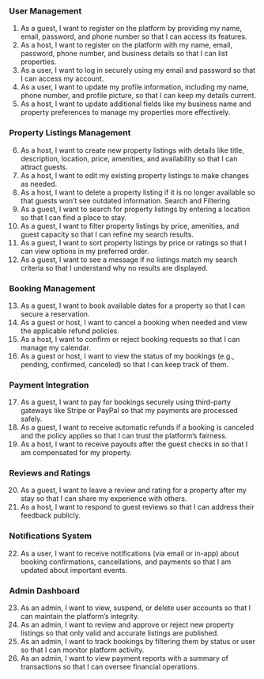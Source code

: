 ### User Management
1. As a guest, I want to register on the platform by providing my name, email, password, and phone number so that I can access its features.
2. As a host, I want to register on the platform with my name, email, password, phone number, and business details so that I can list properties.
3. As a user, I want to log in securely using my email and password so that I can access my account.
4. As a user, I want to update my profile information, including my name, phone number, and profile picture, so that I can keep my details current.
5. As a host, I want to update additional fields like my business name and property preferences to manage my properties more effectively.

### Property Listings Management
6. As a host, I want to create new property listings with details like title, description, location, price, amenities, and availability so that I can attract guests.
7. As a host, I want to edit my existing property listings to make changes as needed.
8. As a host, I want to delete a property listing if it is no longer available so that guests won’t see outdated information.
Search and Filtering
9. As a guest, I want to search for property listings by entering a location so that I can find a place to stay.
10. As a guest, I want to filter property listings by price, amenities, and guest capacity so that I can refine my search results.
11. As a guest, I want to sort property listings by price or ratings so that I can view options in my preferred order.
12. As a guest, I want to see a message if no listings match my search criteria so that I understand why no results are displayed.

### Booking Management
13. As a guest, I want to book available dates for a property so that I can secure a reservation.
14. As a guest or host, I want to cancel a booking when needed and view the applicable refund policies.
15. As a host, I want to confirm or reject booking requests so that I can manage my calendar.
16. As a guest or host, I want to view the status of my bookings (e.g., pending, confirmed, canceled) so that I can keep track of them.

### Payment Integration
17. As a guest, I want to pay for bookings securely using third-party gateways like Stripe or PayPal so that my payments are processed safely.
18. As a guest, I want to receive automatic refunds if a booking is canceled and the policy applies so that I can trust the platform’s fairness.
19. As a host, I want to receive payouts after the guest checks in so that I am compensated for my property.

### Reviews and Ratings
20. As a guest, I want to leave a review and rating for a property after my stay so that I can share my experience with others.
21. As a host, I want to respond to guest reviews so that I can address their feedback publicly.

### Notifications System
22. As a user, I want to receive notifications (via email or in-app) about booking confirmations, cancellations, and payments so that I am updated about important events.

### Admin Dashboard
23. As an admin, I want to view, suspend, or delete user accounts so that I can maintain the platform’s integrity.
24. As an admin, I want to review and approve or reject new property listings so that only valid and accurate listings are published.
25. As an admin, I want to track bookings by filtering them by status or user so that I can monitor platform activity.
26. As an admin, I want to view payment reports with a summary of transactions so that I can oversee financial operations.
